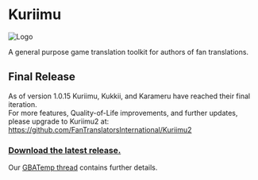 # Kuriimu

![Logo](https://github.com/IcySon55/Kuriimu/blob/master/src/Kuriimu/images/btn-editor.png)

A general purpose game translation toolkit for authors of fan translations.

## Final Release
As of version 1.0.15 Kuriimu, Kukkii, and Karameru have reached their final iteration.<br>
For more features, Quality-of-Life improvements, and further updates, please upgrade to Kuriimu2 at:
https://github.com/FanTranslatorsInternational/Kuriimu2

### [Download the latest release.](../../releases)

Our [GBATemp thread](http://gbatemp.net/threads/release-kuriimu-a-general-purpose-game-translation-toolkit-for-authors-of-fan-translations.452375/) contains further details.
